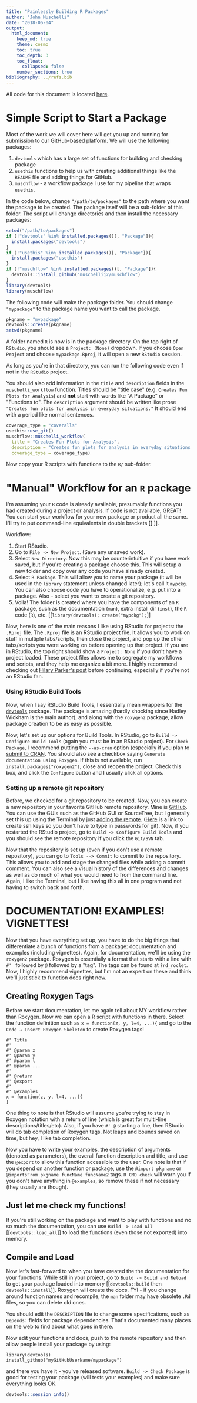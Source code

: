```yaml
---
title: "Painlessly Building R Packages"
author: "John Muschelli"
date: "2018-06-04"
output: 
  html_document:
    keep_md: true
    theme: cosmo
    toc: true
    toc_depth: 3
    toc_float:
      collapsed: false
    number_sections: true      
bibliography: ../refs.bib      
---
```




All code for this document is located [here](https://github.com/muschellij2/neuroc/blob/master/r_package_workflow/index.Rmd).




# Simple Script to Start a Package

Most of the work we will cover here will get you up and running for submission to our GitHub-based platform.  We will use the following packages:

1. `devtools` which has a large set of functions for building and checking package
2. `usethis` functions to help us with creating additional things like the `README` file and adding things for GitHub.  
3. `muschflow` - a workflow package I use for my pipeline that wraps `usethis`.

In the code below, change `"/path/to/packages"` to the path where you want the package to be created.  The package itself will be a sub-folder of this folder.   The script will change directories and then install the necessary packages:

```r
setwd("/path/to/packages")
if (!"devtools" %in% installed.packages()[, "Package"]){
  install.packages("devtools")
}
if (!"usethis" %in% installed.packages()[, "Package"]){
  install.packages("usethis")
}
if (!"muschflow" %in% installed.packages()[, "Package"]){
  devtools::install_github("muschellij2/muschflow")
}
library(devtools)
library(muschflow)
```

The following code will make the package folder.  You should change `"mypackage"` to the package name you want to call the package.  

```r
pkgname = "mypackage"
devtools::create(pkgname)
setwd(pkgname)
```

A folder named `R` is now is in the package directory.  On the top right of `RStudio`, you should see a `Project: (None)` dropdown.  If you choose `Open Project` and choose `mypackage.Rproj`, it will open a new `RStudio` session.

As long as you're in that directory, you can run the following code even if not in the `RStudio` project. 


You should also add information in the `title` and `description` fields in the `muschelli_workflow` function.  Titles should be "title case" (e.g. `Creates Fun Plots for Analysis`) and **not** start with words like "A Package" or "Functions to".   The `description` argument should be written like prose `"Creates fun plots for analysis in everyday situations."`  It should end with a period like normal sentences.

```r
coverage_type = "coveralls"
usethis::use_git()
muschflow::muschelli_workflow(
  title = "Creates Fun Plots for Analysis", 
  description = "Creates fun plots for analysis in everyday situations.", 
  coverage_type = coverage_type)
```

Now copy your R scripts with functions to the `R/` sub-folder. 


# "Manual" Workflow for an `R` package

I'm assuming your `R` code is already available, presumably functions you had created during a project or analysis.  If code is not available, GREAT!  You can start your workflow for your new package or product all the same.  I'll try to put command-line equivalents in double brackets [[ ]].

Workflow:

1.  Start RStudio.
2.  Go to `File -> New Project`.  (Save any unsaved work).
3.  Select `New Directory`.  Now this may be counterintuitive if you have work saved, but if you're creating a package choose this.  This will setup a new folder and copy over any code you have already created.
4.  Select `R Package`.  This will allow you to name your package (it will be used in the `library` statement unless changed later); let's call it `mypckg`.  You can also choose code you have to operationalize, e.g. put into a package.  Also - select you want to create a git repository.  
5.  Voila! The folder is created where you have the components of an `R` package, such as the documentation (`man`), extra install dir (`inst`), the `R` code (`R`), etc.  [[`library(devtools); create("mypckg");`]]

Now, here is one of the main reasons I like using RStudio for projects: the `.Rproj` file.  The `.Rproj` file is an RStudio project file.  It allows you to work on stuff in multiple tabs/scripts, then close the project, and pop up the other tabs/scripts you were working on before opening up that project.  If you are in RStudio, the top right should show a `Project: None` if you don't have a project loaded.  These project files allows me to segregate my workflows and scripts, and they help me organize a bit more.  I highly recommend checking out [Hilary Parker's post](http://hilaryparker.com/2014/04/29/writing-an-r-package-from-scratch/) before continuing, especially if you're not an RStudio fan.

### Using RStudio Build Tools
Now, when I say RStudio Build Tools, I essentially mean wrappers for the [`devtools`](https://github.com/hadley/devtools) package.  The package is amazing (hardly shocking since Hadley Wickham is the main author), and along with the `roxygen2` package, allow package creation to be as easy as possible. 

Now, let's set up our options for Build Tools.  In RStudio, go to `Build -> Configure Build Tools` (again you must be in an RStudio project).  For `Check Package`, I recommend putting the `--as-cran` option (especially if you plan to [submit to CRAN](http://cran.r-project.org/web/packages/policies.html).  You should also see a checkbox saying `Generate documentation using Roxygen`. If this is not available, run `install.packages("roxygen2")`, close and reopen the project.  Check this box, and click the `Configure` button and I usually click all options.  


### Setting up a remote git repository
Before, we checked for a git repository to be created.  Now, you can create a new repository in your favorite GitHub remote repository.  Mine is [GitHub](http://www.github.com).  You can use the GUIs such as the GitHub GUI or SourceTree, but I generally set this up using the Terminal by just [adding the remote](https://help.github.com/articles/adding-a-remote).  ([Here](https://help.github.com/articles/generating-ssh-keys) is a link to create ssh keys so you don't have to type in passwords for git).  Now, if you restarted the RStudio project, go to `Build -> Configure Build Tools` and you should see the remote repository if you click the `Git/SVN` tab.  

Now that the repository is set up (even if you don't use a remote repository), you can go to `Tools --> Commit` to commit to the repository.  This allows you to add and stage the changed files while adding a commit comment.  You can also see a visual history of the differences and changes as well as do much of what you would need to from the command line.  Again, I like the Terminal, but I like having this all in one program and not having to switch back and forth.  

# DOCUMENTATION!  EXAMPLES!  VIGNETTES!
Now that you have everything set up, you have to do the big things that differentiate a bunch of functions from a package: documentation and examples (including vignettes).  Again, for documentation, we'll be using the `roxygen2` package.  Roxygen is essentially a format that starts with a line with `#' ` followed by `@` followed by a "tag".  The tags can be found at `?rd_roclet`.  Now, I highly recommend vignettes, but I'm not an expert on these and think we'll just stick to function docs right now.

## Creating Roxygen Tags
Before we start documentation, let me again tell about MY workflow rather than Roxygen.  Now we can open a R script with functions in there.  Select the function definition such as `x = function(z, y, l=4, ...){` and go to the `Code → Insert Roxygen Skeleton` to create Roxygen tags!  

```
#' Title
#'
#' @param z 
#' @param y 
#' @param l 
#' @param ... 
#'
#' @return
#' @export
#'
#' @examples
x = function(z, y, l=4, ...){
}
```

One thing to note is that RStudio will assume you're trying to stay in Roxygen notation with a return of line (which is great for multi-line descriptions/titles/etc).  Also, if you have `#' @` starting a line, then RStudio will do tab completion of Roxygen tags.  Not leaps and bounds saved on time, but hey, I like tab completion.  

Now you have to write your examples, the description of arguments (denoted as parameters), the overall function description and title, and  use the `@export` to allow this function accessible to the user.  One note is that if you depend on another function or package, use the `@import pkgname` or `@importsFrom pkgname funcName funcName2` tags.  `R CMD check` will warn you if you don't have anything in `@examples`, so remove these if not necessary (they usually are though).

## Just let me check my functions!
If you're still working on the package and want to play with functions and no so much the documentation, you can use `Build -> Load All` [[`devtools::load_all`]] to load the functions (even those not exported) into memory.  

## Compile and Load
Now let's fast-forward to when you have created the the documentation for your functions.  While still in your project, go to `Build -> Build and Reload` to get your package loaded into memory [[`devtools::build` then `devtools::install`]].  Roxygen will create the docs. FYI - if you change around function names and recompile, the `man` folder may have obsolete `.Rd` files, so you can delete old ones.  

You should edit the `DESCRIPTION` file to change some specifications, such as `Depends:` fields for package dependencies. That's documented many places on the web to find about what goes in there.

Now edit your functions and docs, push to the remote repository and then allow people install your package by using:
```
library(devtools)
install_github("myGitHubUserName/mypackage")
```
and there you have it - you've released software.  `Build -> Check Package` is good for testing your package (will tests your examples) and make sure everything looks OK.



```r
devtools::session_info()
```
